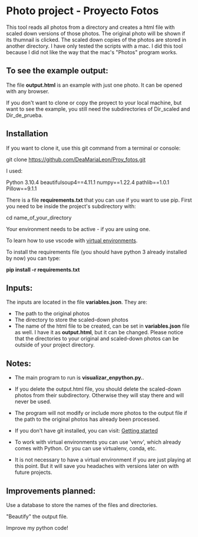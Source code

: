 # Photo project - Proyecto Fotos

This tool reads all photos from a directory and creates a html file with scaled down versions of those photos. The original photo will be shown if its thumnail is clicked.
The scaled down copies of the photos are stored in another directory.
I have only tested the scripts with a mac. I did this tool because I did not like the way that the mac's "Photos" program works.

## To see the example output:

The file **output.html** is an example with just one photo. It can be opened with any browser.

If you don't want to clone or copy the proyect to your local machine, but want to see the example, you still need the subdirectories of Dir_scaled and Dir_de_prueba.

## Installation

If you want to clone it, use this git command from a terminal or console:

git clone  https://github.com/DeaMariaLeon/Proy_fotos.git

I used:

Python 3.10.4
beautifulsoup4==4.11.1
numpy==1.22.4
pathlib==1.0.1
Pillow==9.1.1

There is a file **requirements.txt** that you can use if you want to use pip.
First you need to be inside the project's subdirectory with:

cd name_of_your_directory

Your environment needs to be active - if you are using one.

To learn how to use vscode with [virtual environments](https://code.visualstudio.com/docs/python/environments#_where-the-extension-looks-for-environments).

To install the requirements file (you should have python 3 already installed by now) you can type:

**pip install -r requirements.txt**

## Inputs:

The inputs are located in the file **variables.json**. They are:

- The path to the original photos
- The directory to store the scaled-down photos
- The name of the html file to be created, can be set in **variables.json** file as well. I have it as **output.html**, but it can be changed.
Please notice that the directories to your original and scaled-down photos can be outside of your project directory.

## Notes:

- The main program to run is **visualizar_enpython.py.**.

- If you delete the output.html file, you should delete the scaled-down photos from their subdirectory. Otherwise they will stay there and will never be used.

- The program will not modify or include more photos to the output file if the path to the original photos has already been processed.

- If you don't have git installed, you can visit: [Getting started](https://git-scm.com/book/en/v2/Getting-Started-Installing-Git)

- To work with virtual environments you can use 'venv', which already comes with Python. Or you can use virtualenv, conda, etc.

- It is not necessary to have a virtual environment if you are just playing at this point. But it will save you headaches with versions later on with future projects.

## Improvements planned:

Use a database to store the names of the files and directories.

"Beautify" the output file.

Improve my python code!